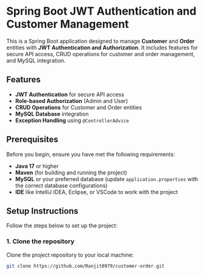 # Spring Boot JWT Authentication and Customer Management

This is a Spring Boot application designed to manage **Customer** and **Order** entities with **JWT Authentication and Authorization**. It includes features for secure API access, CRUD operations for customer and order management, and MySQL integration.

## Features

- **JWT Authentication** for secure API access
- **Role-based Authorization** (Admin and User)
- **CRUD Operations** for Customer and Order entities
- **MySQL Database** integration
- **Exception Handling** using `@ControllerAdvice`

## Prerequisites

Before you begin, ensure you have met the following requirements:

- **Java 17** or higher
- **Maven** (for building and running the project)
- **MySQL** or your preferred database (update `application.properties` with the correct database configurations)
- **IDE** like IntelliJ IDEA, Eclipse, or VSCode to work with the project

## Setup Instructions

Follow the steps below to set up the project:

### 1. Clone the repository

Clone the project repository to your local machine:

```bash
git clone https://github.com/Ranjit0979/customer-order.git
